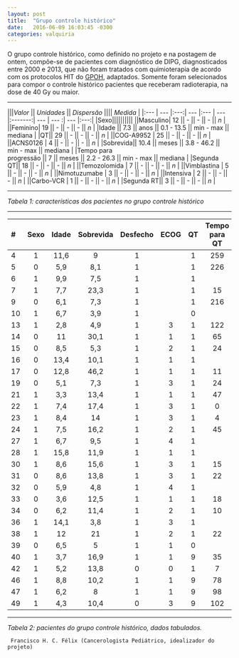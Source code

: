 ```yaml
---
layout: post
title:  "Grupo controle histórico"
date:   2016-06-09 16:03:45 -0300
categories: valquiria
---
```


O grupo controle histórico, como definido no projeto e na postagem de ontem, compõe-se de pacientes com diagnóstico de DIPG, diagnosticados entre 2000 e 2013, que não foram tratados com quimioterapia de acordo com os protocolos HIT do [GPOH](http://www.kinderkrebsinfo.de/gpoh_society/index_eng.html), adaptados. Somente foram selecionados para compor o controle histórico pacientes que receberam radioterapia, na dose de 40 Gy ou maior.


---

|||*Valor* || *Unidades* || *Dispersão* |||| *Medida* |
|:--- | --- |:---:| --- |:--- | --- |:-------:| --- | --- :| --- |:---:|
|Sexo||||||||||
||Masculino| 12 || - || - || - || *n* |
||Feminino| 19 || - || - || - || *n* |
|Idade || 7.3 || anos || 0.1 - 13.5 || min - max || mediana |
|QT|| 29 || - || - || - || *n* |
||COG-A9952 | 25 || - || - || - || *n* |
||ACNS0126 | 4 || - || - || - || *n* |
|Sobrevida|| 10.4 || meses || 3.8 - 46.2 || min - max || mediana |
|Tempo para <br> progressão || 7 || meses || 2.2 - 26.3 || min - max || mediana |
|Segunda QT|| 18 || - || - || - || *n* |
||Temozolomida | 7 || - || - || - || *n* |
||Vimblastina | 5 || - || - || - || *n* |
||Nimotuzumabe | 3 || - || - || - || *n* |
||Intensiva | 2 || - || - || - || *n* |
||Carbo-VCR | 1 || - || - || - || *n* |
|Segunda RT|| 3 || -  || - || - || *n* |

---

*Tabela 1: características dos pacientes no grupo controle histórico*

---

\# |Sexo| Idade| Sobrevida| Desfecho |ECOG|  QT| Tempo para QT |ciclos| RT| Tempo para RT| TPP
:--- |:---:|:---:|:---:|:---:|:---:|:---:|:---:|:---:|:---:|:---:| ---:
4 |1|11,6| 9	|1|	|1|259|	3|5400|153|	6,9
5 |0|	5,9| 8,1|1|	|1|226|	4|5040|	16| 6,2
6	|1|	9,9| 7,5|1| |1|  	|  |5400|	  | 2,5
7	|1|	7,7|23,3|1| |1|	15|28|5400|389|10,5
9	|0|	6,1| 7,3|1| |1|216|	2|5400|	35|	6,8
10|1| 6,7| 3,9|1|	|0|		|  |5400|		| 2,2
13|1| 2,8| 4,9|1|3|1|122|	4|5400|   | 4
14|0|11  |30,1|1|1|1|	65|50|5400|141|26,3
15|0|	8,5| 5,3|1|2|1|	24|14|5400|	32|	5,1
16|0|13,4|10,1|1|1|1|		|	 |5400|		| 8,2
17|0|12,8|46,2|1|1|1|	11|	 |5400|		|21,5
19|0|	5,1| 7,3|1|3|1|	24|16|5040|	88|	6
21|1|	3,3|13,4|1|1|1|	47|26|5400|	98|10,6
22|1|	7,4|17,4|1|3|1|  0|43|5400|	61|15,2
23|1|	8,4|14	|1|3|1|  4|22|5400|	11|11,6
24|1|	7,5|16,2|1|2|1|	45|45|5400|	86|12
27|1|	6,7| 9,5|1|4|1|		|	 |5400|		| 9,5
28|1|15,8|11,9|1|1|1|		|	 |5400|		| 9,1
30|1|	8,6|15,6|1|3|1|	15|27|5400|122|	7
31|0|	8,6|13,8|1|3|1|	22|	8|5400|	28|	7
32|0|	5,9| 4,8|1|4|1|		|	 |5400|		|
33|0|	3,6|12,5|1|1|1|	18|	 |5400|	31|	9,5
34|0|	6,2|11,4|1|2|1|	10|	 |5400|	18|	7,8
36|1|14,1| 3,8|1|3|1|		|	 |5400|		| 2,3
38|1|12  |21  |1|2|1|	22|  |5400|	29|15,1
39|0|	6,5| 5	|1|1|0|		|	 |5400|		|
40|1|	3,7|16,9|1|1|9|	35|  |5400|	26|10,3
42|1|	5,2|13,8|0|0|1|	 7|  |5400|220|	6,7
46|1|	8,8|10,2|1|1|9|	78|	7|5400|	27|	7,9
47|1|	6,2| 8	|1|1|9|	98|  |5400|	20|	4,8
49|1|	4,3|10,4|0|3|9|102|  |5400|	40|	9,3

---

*Tabela 2: pacientes do grupo controle histórico, dados tabulados.*


``` Francisco H. C. Félix (Cancerologista Pediátrico, idealizador do projeto)```
